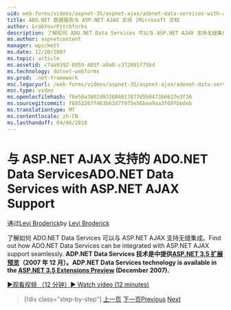 ```yaml
---
uid: web-forms/videos/aspnet-35/aspnet-ajax/adonet-data-services-with-aspnet-ajax-support
title: ADO.NET 数据服务与 ASP.NET AJAX 支持 |Microsoft 文档
author: GrabYourPitchforks
description: 了解如何 ADO.NET Data Services 可以与 ASP.NET AJAX 支持无缝集成。 ADP.NET 数据服务技术可用于 ASP.NET 3.5 E....
ms.author: aspnetcontent
manager: wpickett
ms.date: 12/20/2007
ms.topic: article
ms.assetid: c7aa9192-8859-403f-a9a8-c372081f75bd
ms.technology: dotnet-webforms
ms.prod: .net-framework
msc.legacyurl: /web-forms/videos/aspnet-35/aspnet-ajax/adonet-data-services-with-aspnet-ajax-support
msc.type: video
ms.openlocfilehash: f8e50a3802d932684617077d5b0473b6617e3f36
ms.sourcegitcommit: f8852267f463b62d7f975e56bea9aa3f68fbbdeb
ms.translationtype: MT
ms.contentlocale: zh-CN
ms.lasthandoff: 04/06/2018
---
```

<a name="adonet-data-services-with-aspnet-ajax-support"></a><span data-ttu-id="63a45-104">与 ASP.NET AJAX 支持的 ADO.NET Data Services</span><span class="sxs-lookup"><span data-stu-id="63a45-104">ADO.NET Data Services with ASP.NET AJAX Support</span></span>
====================
<span data-ttu-id="63a45-105">通过[Levi Broderick](https://github.com/GrabYourPitchforks)</span><span class="sxs-lookup"><span data-stu-id="63a45-105">by [Levi Broderick](https://github.com/GrabYourPitchforks)</span></span>

<span data-ttu-id="63a45-106">了解如何 ADO.NET Data Services 可以与 ASP.NET AJAX 支持无缝集成。</span><span class="sxs-lookup"><span data-stu-id="63a45-106">Find out how ADO.NET Data Services can be integrated with ASP.NET AJAX support seamlessly.</span></span> <span data-ttu-id="63a45-107">**ADP.NET Data Services 技术是中提供[ASP.NET 3.5 扩展预览](https://www.asp.net/downloads/35-sp1#find)（2007 年 12 月）。**</span><span class="sxs-lookup"><span data-stu-id="63a45-107">**ADP.NET Data Services technology is available in the [ASP.NET 3.5 Extensions Preview](https://www.asp.net/downloads/35-sp1#find) (December 2007).**</span></span>

[<span data-ttu-id="63a45-108">&#9654;观看视频 （12 分钟）</span><span class="sxs-lookup"><span data-stu-id="63a45-108">&#9654; Watch video (12 minutes)</span></span>](https://channel9.msdn.com/Blogs/ASP-NET-Site-Videos/adonet-data-services-with-aspnet-ajax-support)

> [!div class="step-by-step"]
> <span data-ttu-id="63a45-109">[上一页](aspnet-ajax-a-demonstration-of-aspnet-ajax.md)
> [下一页](introduction-to-aspnet-ajax-history.md)</span><span class="sxs-lookup"><span data-stu-id="63a45-109">[Previous](aspnet-ajax-a-demonstration-of-aspnet-ajax.md)
[Next](introduction-to-aspnet-ajax-history.md)</span></span>
